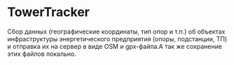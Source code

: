 # TowerTracker
Сбор данных (географические координаты, тип опор и т.п.) об объектах инфраструктуры энергетического предприятия (опоры, подстанции, ТП) 
и отправка их на сервер в виде OSM и gpx-файла.А так же сохранение этих файлов локально.
